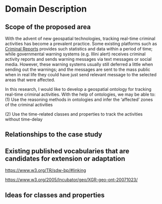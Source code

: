# Domain Description 

## Scope of the proposed area
With the advent of new geospatial technologies, tracking real-time criminal activities has become a prevalent practice. Some existing platforms such as [Criminal Reports](https://www.crimereports.com/) provides such statistics and data within a period of time; while governmental warning systems (e.g. Illini alert) receives criminal activity reports and sends warning messages via text messages or social media. However, these warning systems usually still deferred a little when sending out the warnings; and the messages are sent to the mass public when in real life they could have just send relevant message to the selected areas that were affected.

In this research, I would like to develop a geospatial ontology for tracking real-time criminal activities. With the help of ontologies, we may be able to:
(1)	Use the reasoning methods in ontologies and infer the ‘affected’ zones of the criminal activities 

(2)	Use the time-related classes and properties to track the activities without time-delay

## Relationships to the case study




## Existing published vocabularies that are candidates for extension or adaptation

https://www.w3.org/TR/sdw-bp/#linking

https://www.w3.org/2005/Incubator/geo/XGR-geo-ont-20071023/


## Ideas for classes and properties
